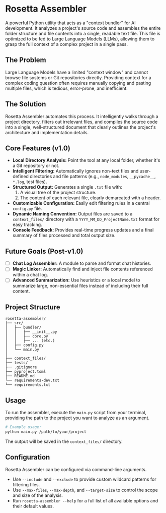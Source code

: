 # Rosetta Assembler

A powerful Python utility that acts as a "context bundler" for AI development. It analyzes a project's source code and assembles the entire folder structure and file contents into a single, readable text file. This file is optimized to be fed to Large Language Models (LLMs), allowing them to grasp the full context of a complex project in a single pass.

## The Problem

Large Language Models have a limited "context window" and cannot browse file systems or Git repositories directly. Providing context for a complex coding question often requires manually copying and pasting multiple files, which is tedious, error-prone, and inefficient.

## The Solution

Rosetta Assembler automates this process. It intelligently walks through a project directory, filters out irrelevant files, and compiles the source code into a single, well-structured document that clearly outlines the project's architecture and implementation details.

## Core Features (v1.0)

*   **Local Directory Analysis:** Point the tool at any local folder, whether it's a Git repository or not.
*   **Intelligent Filtering:** Automatically ignores non-text files and user-defined directories and file patterns (e.g., `node_modules`, `__pycache__`, `*.log`, test files).
*   **Structured Output:** Generates a single `.txt` file with:
    1.  A visual tree of the project structure.
    2.  The content of each relevant file, clearly demarcated with a header.
*   **Customizable Configuration:** Easily edit filtering rules in a central `config.py` file.
*   **Dynamic Naming Convention:** Output files are saved to a `context_files/` directory with a `YYYY_MM_DD_ProjectName.txt` format for easy tracking.
*   **Console Feedback:** Provides real-time progress updates and a final summary of files processed and total output size.

## Future Goals (Post-v1.0)

- [ ] **Chat Log Assembler:** A module to parse and format chat histories.
- [ ] **Magic Linker:** Automatically find and inject file contents referenced within a chat log.
- [ ] **Advanced Summarization:** Use heuristics or a local model to summarize large, non-essential files instead of including their full content.

## Project Structure

```
rosetta-assembler/
├── src/
│   ├── bundler/
│   │   ├── __init__.py
│   │   ├── core.py
│   │   ├── ... (etc.)
│   ├── config.py
│   └── main.py
│
├── context_files/
├── tests/
├── .gitignore
├── pyproject.toml
├── README.md
└── requirements-dev.txt
└── requirements.txt
```

## Usage

To run the assembler, execute the `main.py` script from your terminal, providing the path to the project you want to analyze as an argument.

```bash
# Example usage:
python main.py /path/to/your/project
```

The output will be saved in the `context_files/` directory.

## Configuration

Rosetta Assembler can be configured via command-line arguments.

*   Use `--include` and `--exclude` to provide custom wildcard patterns for filtering files.
*   Use `--max-files`, `--max-depth`, and `--target-size` to control the scope and size of the analysis.
*   Run `rosetta-assembler --help` for a full list of all available options and their default values.